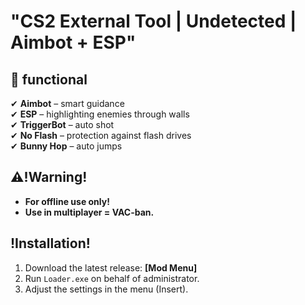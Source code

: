 # "CS2 External Tool | Undetected | Aimbot + ESP"
## 📌 functional  
✔ **Aimbot** – smart guidance  
✔ **ESP** – highlighting enemies through walls  
✔ **TriggerBot** – auto shot  
✔ **No Flash** – protection against flash drives  
✔ **Bunny Hop** – auto jumps  

## ⚠️!Warning!  
- **For offline use only!**  
- **Use in multiplayer = VAC-ban.**  

## !Installation!
1. Download the latest release: **[Mod Menu]**  
2. Run `Loader.exe` on behalf of administrator.  
3. Adjust the settings in the menu (Insert).  
